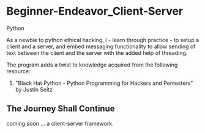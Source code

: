 # Beginner-Endeavor_Client-Server
Python

As a newbie to python ethical hacking, I - learn through practice - to setup a client and a server, and embed messaging functionality to allow sending of text between the client and the server with the added help of threading.

The program adds a twist to knowledge acquired from the following resource:
1. "Black Hat Python - Python Programming for Hackers and Pentesters" by Justin Seitz

## The Journey Shall Continue

coming soon ... a client-server framework.
